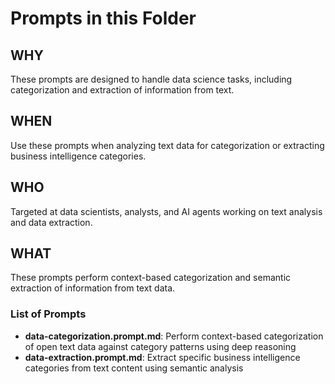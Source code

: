 # Prompts in this Folder

## WHY
These prompts are designed to handle data science tasks, including categorization and extraction of information from text.

## WHEN
Use these prompts when analyzing text data for categorization or extracting business intelligence categories.

## WHO
Targeted at data scientists, analysts, and AI agents working on text analysis and data extraction.

## WHAT
These prompts perform context-based categorization and semantic extraction of information from text data.

### List of Prompts
- **data-categorization.prompt.md**: Perform context-based categorization of open text data against category patterns using deep reasoning
- **data-extraction.prompt.md**: Extract specific business intelligence categories from text content using semantic analysis
